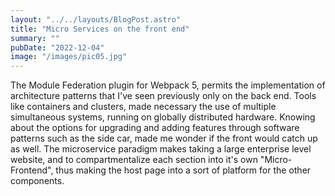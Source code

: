 ```yaml
---
layout: "../../layouts/BlogPost.astro"
title: "Micro Services on the front end"
summary: ""
pubDate: "2022-12-04"
image: "/images/pic05.jpg"
---
```


The Module Federation plugin for Webpack 5, permits the implementation of architecture patterns that I've seen previously only on the back end.  Tools like containers and clusters, made necessary the use of multiple simultaneous systems, running on globally distributed hardware.  Knowing about the options for upgrading and adding features through software patterns such as the side car, made me wonder if the front would catch up as well.  The microservice paradigm makes taking a large enterprise level website, and to compartmentalize each section into it's own "Micro-Frontend", thus making the host page into a sort of platform for the other components. 